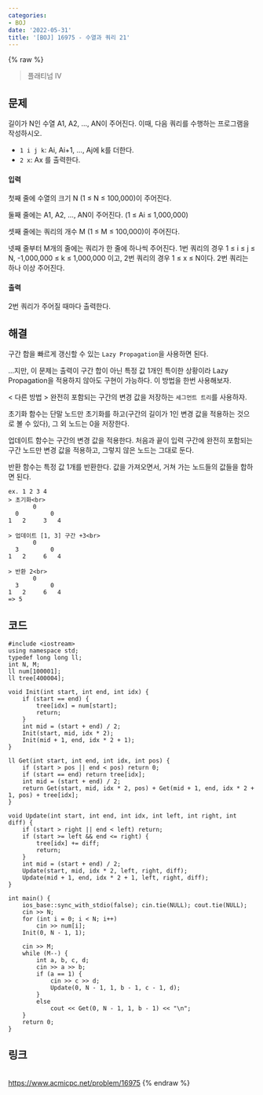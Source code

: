 ```yaml
---
categories:
- BOJ
date: '2022-05-31'
title: '[BOJ] 16975 - 수열과 쿼리 21'
---
```


{% raw %}
> 플래티넘 IV<br>

## 문제
길이가 N인 수열 A1, A2, ..., AN이 주어진다. 이때, 다음 쿼리를 수행하는 프로그램을 작성하시오.

-   `1 i j k`: Ai, Ai+1, ..., Aj에 k를 더한다.
-   `2 x`: Ax 를 출력한다.

#### 입력
첫째 줄에 수열의 크기 N (1 ≤ N ≤ 100,000)이 주어진다.

둘째 줄에는 A1, A2, ..., AN이 주어진다. (1 ≤ Ai ≤ 1,000,000)

셋째 줄에는 쿼리의 개수 M (1 ≤ M ≤ 100,000)이 주어진다.

넷째 줄부터 M개의 줄에는 쿼리가 한 줄에 하나씩 주어진다. 1번 쿼리의 경우 1 ≤ i ≤ j ≤ N, -1,000,000 ≤ k ≤ 1,000,000 이고, 2번 쿼리의 경우 1 ≤ x ≤ N이다. 2번 쿼리는 하나 이상 주어진다.

#### 출력
2번 쿼리가 주어질 때마다 출력한다.

## 해결
구간 합을 빠르게 갱신할 수 있는 `Lazy Propagation`을 사용하면 된다.

...지만, 이 문제는 출력이 구간 합이 아닌 특정 값 1개인 특이한 상황이라 Lazy Propagation을 적용하지 않아도 구현이 가능하다. 이 방법을 한번 사용해보자.

< 다른 방법 >
완전히 포함되는 구간의 변경 값을 저장하는 `세그먼트 트리`를 사용하자.

초기화 함수는 단말 노드만 초기화를 하고(구간의 길이가 1인 변경 값을 적용하는 것으로 볼 수 있다), 그 외 노드는 0을 저장한다.

업데이트 함수는 구간의 변경 값을 적용한다. 처음과 끝이 입력 구간에 완전히 포함되는 구간 노드만 변경 값을 적용하고, 그렇지 않은 노드는 그대로 둔다.

반환 함수는 특정 값 1개를 반환한다. 값을 가져오면서, 거쳐 가는 노드들의 값들을 합하면 된다.
```
ex. 1 2 3 4
> 초기화<br>
       0
  0         0
1   2     3   4

> 업데이트 [1, 3] 구간 +3<br>
       0
  3         0
1   2     6   4

> 반환 2<br>
       0
  3         0
1   2     6   4
=> 5
```

## 코드
```
#include <iostream>
using namespace std;
typedef long long ll;
int N, M;
ll num[100001];
ll tree[400004];

void Init(int start, int end, int idx) {
	if (start == end) {
		tree[idx] = num[start];
		return;
	}
	int mid = (start + end) / 2;
	Init(start, mid, idx * 2);
	Init(mid + 1, end, idx * 2 + 1);
}

ll Get(int start, int end, int idx, int pos) {
	if (start > pos || end < pos) return 0;
	if (start == end) return tree[idx];
	int mid = (start + end) / 2;
	return Get(start, mid, idx * 2, pos) + Get(mid + 1, end, idx * 2 + 1, pos) + tree[idx];
}

void Update(int start, int end, int idx, int left, int right, int diff) {
	if (start > right || end < left) return;
	if (start >= left && end <= right) {
		tree[idx] += diff;
		return;
	}
	int mid = (start + end) / 2;
	Update(start, mid, idx * 2, left, right, diff);
	Update(mid + 1, end, idx * 2 + 1, left, right, diff);
}

int main() {
	ios_base::sync_with_stdio(false); cin.tie(NULL); cout.tie(NULL);
	cin >> N;
	for (int i = 0; i < N; i++)
		cin >> num[i];
	Init(0, N - 1, 1);

	cin >> M;
	while (M--) {
		int a, b, c, d;
		cin >> a >> b;
		if (a == 1) {
			cin >> c >> d;
			Update(0, N - 1, 1, b - 1, c - 1, d);
		}
		else
			cout << Get(0, N - 1, 1, b - 1) << "\n";
	}
	return 0;
}
```

## 링크
<br>https://www.acmicpc.net/problem/16975
{% endraw %}